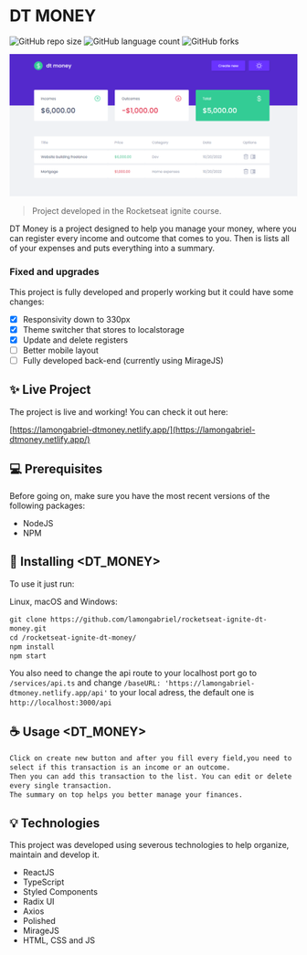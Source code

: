 # DT MONEY

![GitHub repo size](https://img.shields.io/github/repo-size/lamongabriel/rocketseat-ignite-dt-money?style=for-the-badge)
![GitHub language count](https://img.shields.io/github/languages/count/lamongabriel/rocketseat-ignite-dt-money?style=for-the-badge)
![GitHub forks](https://img.shields.io/github/forks/lamongabriel/rocketseat-ignite-dt-money?style=for-the-badge)

<img src="./dtMoney.png" alt="Dtmoney">

> Project developed in the Rocketseat ignite course.

DT Money is a project designed to help you manage your money, where you can register every income and outcome that comes to you. Then is lists all of your expenses and puts everything into a summary.

### Fixed and upgrades

This project is fully developed and properly working but it could have some changes:

- [x] Responsivity down to 330px
- [x] Theme switcher that stores to localstorage
- [x] Update and delete registers
- [ ] Better mobile layout
- [ ] Fully developed back-end (currently using MirageJS)

## ✨ Live Project

The project is live and working! You can check it out here:

[https://lamongabriel-dtmoney.netlify.app/](https://lamongabriel-dtmoney.netlify.app/)

## 💻 Prerequisites

Before going on, make sure you have the most recent versions of the following packages:

- NodeJS
- NPM

## 🚀 Installing <DT_MONEY>

To use it just run:

Linux, macOS and Windows:

```
git clone https://github.com/lamongabriel/rocketseat-ignite-dt-money.git
cd /rocketseat-ignite-dt-money/
npm install
npm start
```

You also need to change the api route to your localhost port go to `/services/api.ts` and change `/baseURL: 'https://lamongabriel-dtmoney.netlify.app/api'` to your local adress, the default one is `http://localhost:3000/api`

## ☕ Usage <DT_MONEY>

```
Click on create new button and after you fill every field,you need to select if this transaction is an income or an outcome.
Then you can add this transaction to the list. You can edit or delete every single transaction.
The summary on top helps you better manage your finances.
```

## 💡 Technologies

This project was developed using severous technologies to help organize, maintain and develop it.

- ReactJS
- TypeScript
- Styled Components
- Radix UI
- Axios
- Polished
- MirageJS
- HTML, CSS and JS
